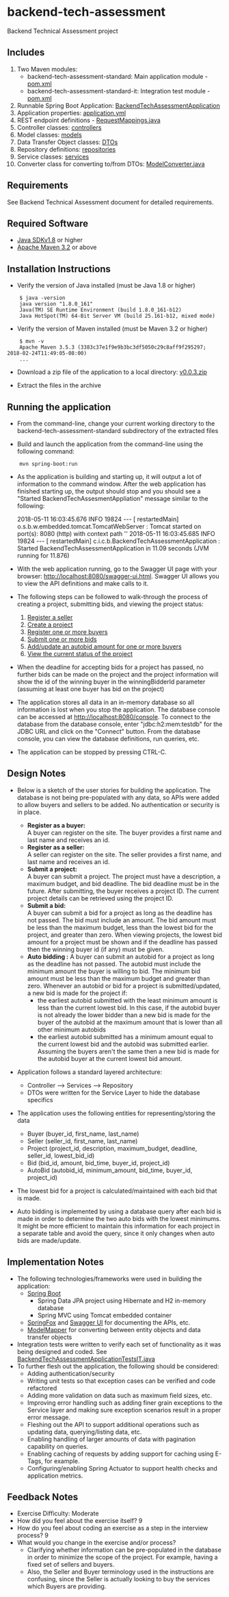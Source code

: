 # backend-tech-assessment

Backend Technical Assessment project

Includes
--------
1. Two Maven modules:
    - backend-tech-assessment-standard: Main application module - [pom.xml](backend-tech-assessment-standard/pom.xml)
    - backend-tech-assessment-standard-it: Integration test module - [pom.xml](backend-tech-assessment-standard/pom.xml)
1. Runnable Spring Boot Application: [BackendTechAssessmentApplication](backend-tech-assessment-standard/src/main/java/com/intuit/cg/backendtechassessment/BackendTechAssessmentApplication.java)
1. Application properties: [application.yml](backend-tech-assessment-standard/src/main/resources/application.yml)
1. REST endpoint definitions - [RequestMappings.java](backend-tech-assessment-standard/src/main/java/com/intuit/cg/backendtechassessment/controller/requestmappings/RequestMappings.java)
1. Controller classes: [controllers](backend-tech-assessment-standard/src/main/java/com/intuit/cg/backendtechassessment/controller)
1. Model classes: [models](backend-tech-assessment-standard/src/main/java/com/intuit/cg/backendtechassessment/model)
1. Data Transfer Object classes: [DTOs](backend-tech-assessment-standard/src/main/java/com/intuit/cg/backendtechassessment/dto)
1. Repository definitions: [repositories](backend-tech-assessment-standard/src/main/java/com/intuit/cg/backendtechassessment/repository)
1. Service classes: [services](backend-tech-assessment-standard/src/main/java/com/intuit/cg/backendtechassessment/service)
1. Converter class for converting to/from DTOs: [ModelConverter.java](backend-tech-assessment-standard/src/main/java/com/intuit/cg/backendtechassessment/service/ModelConverter.java)

Requirements
------------
See Backend Technical Assessment document for detailed requirements.

Required Software
------------
- [Java SDKv1.8](https://www.java.com/) or higher
- [Apache Maven 3.2](https://maven.apache.org/) or above

Installation Instructions
------------
- Verify the version of Java installed (must be Java 1.8 or higher)
```
    $ java -version
    java version "1.8.0_161"
    Java(TM) SE Runtime Environment (build 1.8.0_161-b12)
    Java HotSpot(TM) 64-Bit Server VM (build 25.161-b12, mixed mode)
```
- Verify the version of Maven installed (must be Maven 3.2 or higher)
```
    $ mvn -v
    Apache Maven 3.5.3 (3383c37e1f9e9b3bc3df5050c29c8aff9f295297; 2018-02-24T11:49:05-08:00)
    ...
```
- Download a zip file of the application to a local directory: [v0.0.3.zip](https://github.com/aaronpulliam/coding-exercise/archive/v0.0.3.zip)

- Extract the files in the archive

Running the application
------------

- From the command-line, change your current working directory to the backend-tech-assessment-standard subdirectory of the extracted files

- Build and launch the application from the command-line using the following command:
```
    mvn spring-boot:run
```
- As the application is building and starting up, it will output a lot of information to the command window. After the web application has finished starting up, the output should stop and you should see a "Started BackendTechAssesmentAppliation" message similar to the following: 

    2018-05-11 16:03:45.676  INFO 19824 --- [  restartedMain] o.s.b.w.embedded.tomcat.TomcatWebServer  : Tomcat started on port(s): 8080 (http) with context path ''
    2018-05-11 16:03:45.685  INFO 19824 --- [  restartedMain] c.i.c.b.BackendTechAssessmentApplication : Started BackendTechAssessmentApplication in 11.09 seconds (JVM running for 11.876)

- With the web application running, go to the Swagger UI page with your browser: [http://localhost:8080/swagger-ui.html](http://localhost:8080/swagger-ui.html). Swagger UI allows you to view the API definitions and make calls to it.

- The following steps can be followed to walk-through the process of creating a project, submitting bids, and viewing the project status:
    1. [Register a seller](http://localhost:8080/swagger-ui.html#!/seller45controller/registerSellerUsingPOST)
    2. [Create a project](http://localhost:8080/swagger-ui.html#!/project45controller/createProjectUsingPOST)
    3. [Register one or more buyers](http://localhost:8080/swagger-ui.html#!/buyer45controller/registerBuyerUsingPOST)
    4. [Submit one or more bids](http://localhost:8080/swagger-ui.html#!/bid45controller/submitBidUsingPOST)
    5. [Add/update an autobid amount for one or more buyers](http://localhost:8080/swagger-ui.html#!/auto45bid45controller/submitBidUsingPUT)
    6. [View the current status of the project](http://localhost:8080/swagger-ui.html#!/project45controller/getProjectByIdUsingGET)

- When the deadline for accepting bids for a project has passed, no further bids can be made on the project and the project information will 
  show the id of the winning buyer in the winningBidderId parameter (assuming at least one buyer has bid on the project) 

- The application stores all data in an in-memory database so all information is lost when you stop the application. The database console can be accessed at [http://localhost:8080/console](http://localhost:8080/console). To connect to the database from the database console, enter "jdbc:h2:mem:testdb" for the JDBC URL and click on the "Connect" button. From the database console, you can view the database definitions, run queries, etc.

- The application can be stopped by pressing CTRL-C.


Design Notes
------------
* Below is a sketch of the user stories for building the application. The database is not being pre-populated
with any data, so APIs were added to allow buyers and sellers to be added. No authentication or security is in 
place.
    * **Register as a buyer:**   
    A buyer can register on the site. The buyer provides a first name and last name and receives an id. 
    * **Register as a seller:**   
    A seller can register on the site. The seller provides a first name, and last name and receives an id. 
    * **Submit a project:**  
    A buyer can submit a project. The project must have a description, a maximum budget, and bid deadline. 
    The bid deadline must be in the future. After submitting, the buyer receives a project ID. The current 
    project details can be retrieved using the project ID.
    * **Submit a bid:**  
    A buyer can submit a bid for a project as long as the deadline has not passed. The bid must include an 
    amount. The bid amount must be less than the maximum budget, less than the lowest bid for the project,
    and greater than zero. When viewing projects, the lowest bid amount for a project must be shown and
    if the deadline has passed then the winning buyer id (if any) must be given.
    * **Auto bidding :**
    A buyer can submit an autobid for a project as long as the deadline has not passed. The autobid must
    include the minimum amount the buyer is willing to bid. The minimum bid amount must be less than the
    maximum budget and greater than zero. Whenever an autobid or bid for a project is submitted/updated,
    a new bid is made for the project if:
        * the earliest autobid submitted with the least minimum amount is less than the current lowest bid. 
          In this case, if the autobid buyer is not already the lower bidder than a new bid is made for 
          the buyer of the autobid at the maximum amount that is lower than all other minimum autobids
        * the earliest autobid submitted has a minimum amount equal to the current lowest bid and the autobid
          was submitted earlier. Assuming the buyers aren't the same then a new bid is made for the autobid
          buyer at the current lowest bid amount.

* Application follows a standard layered architecture:
    * Controller --> Services --> Repository
    * DTOs were written for the Service Layer to hide the database specifics 

* The application uses the following entities for representing/storing the data
    * Buyer (buyer_id, first_name, last_name)
    * Seller (seller_id, first_name, last_name)
    * Project (project_id, description, maximum_budget, deadline, seller_id, lowest_bid_id)
    * Bid (bid_id, amount, bid_time, buyer_id, project_id)
    * AutoBid (autobid_id, minimum_amount, bid_time, buyer_id, project_id)

* The lowest bid for a project is calculated/maintained with each bid that is made.
* Auto bidding is implemented by using a database query after each bid is made in order to determine the two auto bids with the lowest minimums. 
  It might be more efficient to maintain this information for each project in a separate table and avoid the query, since it only changes when 
  auto bids are made/update.

Implementation Notes
------------
* The following technologies/frameworks were used in building the application:
    * [Spring Boot](https://projects.spring.io/spring-boot/)
        * Spring Data JPA project using Hibernate and H2 in-memory database
        * Spring MVC using Tomcat embedded container
    * [SpringFox](https://springfox.github.io/springfox/) and [Swagger UI](https://swagger.io/swagger-ui/) for documenting the APIs, etc.
    * [ModelMapper](http://modelmapper.org/) for converting between entity objects and data transfer objects
* Integration tests were written to verify each set of functionality as it was being designed and coded. See  [BackendTechAssessmentApplicationTestsIT.java](backend-tech-assessment-standard-it/src/test/java/com/intuit/cg/backendtechassessment/BackendTechAssessmentApplicationTestsIT.java)
* To further flesh out the application, the following should be considered:
    * Adding authentication/security
    * Writing unit tests so that exception cases can be verified and code refactored
    * Adding more validation on data such as maximum field sizes, etc.
    * Improving error handling such as adding finer grain exceptions to the Service layer and making sure exception
      scenarios result in a proper error message.
    * Fleshing out the API to support additional operations such as updating data, querying/listing data, etc.
    * Enabling handling of larger amounts of data with pagination capability on queries.
    * Enabling caching of requests by adding support for caching using E-Tags, for example.
    * Configuring/enabling Spring Actuator to support health checks and application metrics.          

Feedback Notes
------------

* Exercise Difficulty: Moderate
* How did you feel about the exercise itself? 9
* How do you feel about coding an exercise as a step in the interview process? 9
* What would you change in the exercise and/or process?
    * Clarifying whether information can be pre-populated in the database in order to minimize
      the scope of the project. For example, having a fixed set of sellers and buyers. 
    * Also, the Seller and Buyer terminology used in the instructions are confusing, since 
      the Seller is actually looking to buy the services which Buyers are providing.
